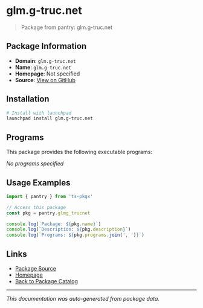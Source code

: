 # glm.g-truc.net

> Package from pantry: glm.g-truc.net

## Package Information

- **Domain**: `glm.g-truc.net`
- **Name**: `glm.g-truc.net`
- **Homepage**: Not specified
- **Source**: [View on GitHub](https://github.com/pkgxdev/pantry/tree/main/projects/glm.g-truc.net/package.yml)

## Installation

```bash
# Install with launchpad
launchpad install glm.g-truc.net
```

## Programs

This package provides the following executable programs:

*No programs specified*

## Usage Examples

```typescript
import { pantry } from 'ts-pkgx'

// Access this package
const pkg = pantry.glmg_trucnet

console.log(`Package: ${pkg.name}`)
console.log(`Description: ${pkg.description}`)
console.log(`Programs: ${pkg.programs.join(', ')}`)
```

## Links

- [Package Source](https://github.com/pkgxdev/pantry/tree/main/projects/glm.g-truc.net/package.yml)
- [Homepage](#)
- [Back to Package Catalog](../package-catalog.md)

---

*This documentation was auto-generated from package data.*
